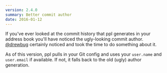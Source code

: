 ```yaml
---
version: 2.4.0
summary: Better commit author
date: 2016-01-12
---
```


If you've ever looked at the commit history that ppl generates in your address
book you'll have noticed the ugly-looking commit author. [@drewbug] certainly
noticed and took the time to do something about it.

As of this version, ppl pulls in your Git config and uses your `user.name` and
`user.email` if available. If not, it falls back to the old (ugly) author
generation.

[@drewbug]: https://github.com/drewbug
